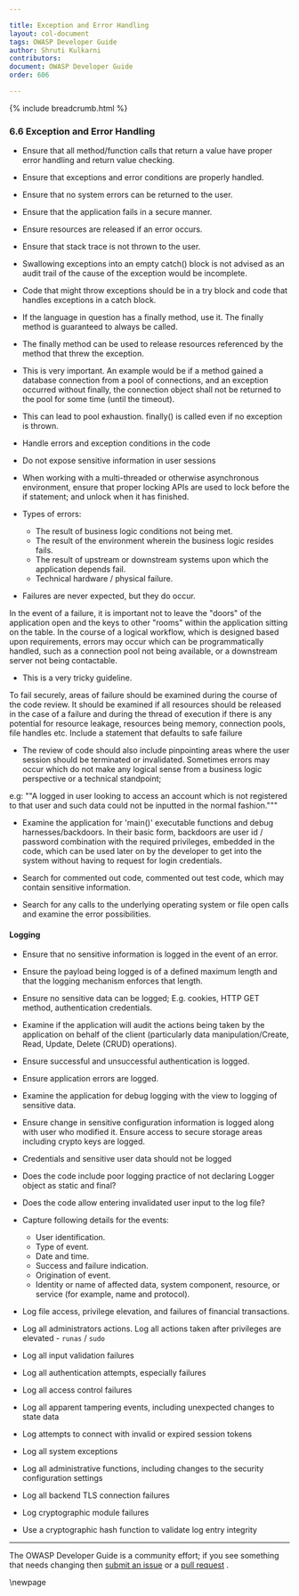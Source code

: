 ```yaml
---

title: Exception and Error Handling
layout: col-document
tags: OWASP Developer Guide
author: Shruti Kulkarni
contributors:
document: OWASP Developer Guide
order: 606

---
```


{% include breadcrumb.html %}

### 6.6 Exception and Error Handling

* Ensure that all method/function calls that return a value have proper error handling and return value checking.
* Ensure that exceptions and error conditions are properly handled.
* Ensure that no system errors can be returned to the user.
* Ensure that the application fails in a secure manner.
* Ensure resources are released if an error occurs.
* Ensure that stack trace is not thrown to the user.
* Swallowing exceptions into an empty catch() block is not advised as an audit trail
    of the cause of the exception would be incomplete.
* Code that might throw exceptions should be in a try block and code that handles exceptions in a catch block.
* If the language in question has a finally method, use it. The finally method is guaranteed to always be called.
* The finally method can be used to release resources referenced by the method that threw the exception.
* This is very important. An example would be if a method gained a database connection from a pool of connections,
    and an exception occurred without finally, the connection object shall not be returned
    to the pool for some time (until the timeout).
* This can lead to pool exhaustion. finally() is called even if no exception is thrown.
* Handle errors and exception conditions in the code
* Do not expose sensitive information in user sessions
* When working with a multi-threaded or otherwise asynchronous environment,
    ensure that proper locking APIs are used to lock before the if statement;
    and unlock when it has finished.

* Types of errors:
  * The result of business logic conditions not being met.
  * The result of the environment wherein the business logic resides fails.
  * The result of upstream or downstream systems upon which the application depends fail.
  * Technical hardware / physical failure.

* Failures are never expected, but they do occur.

In the event of a failure, it is important not to leave the "doors" of the application open
and the keys to other "rooms" within the application sitting on the table.
In the course of a logical workflow, which is designed based upon requirements,
errors may occur which can be programmatically handled,
such as a connection pool not being available, or a downstream server not being contactable.

* This is a very tricky guideline.

To fail securely, areas of failure should be examined during the course of the code review.
It should be examined if all resources should be released in the case of a failure
and during the thread of execution if there is any potential for resource leakage,
resources being memory, connection pools, file handles etc.
Include a statement that defaults to safe failure

* The review of code should also include pinpointing areas where the user session should be terminated or invalidated.
Sometimes errors may occur which do not make any logical sense from a business logic perspective
or a technical standpoint;

e.g: ""A logged in user looking to access an account which is not registered to that user
and such data could not be inputted in the normal fashion."""

* Examine the application for 'main()' executable functions and debug harnesses/backdoors.
In their basic form, backdoors are user id / password combination with the required privileges, embedded in the code,
which can be used later on by the developer to get into the system without having to request for login credentials.

* Search for commented out code, commented out test code, which may contain sensitive information.

* Search for any calls to the underlying operating system or file open calls and examine the error possibilities.

#### Logging

* Ensure that no sensitive information is logged in the event of an error.

* Ensure the payload being logged is of a defined maximum length and that the logging mechanism enforces that length.

* Ensure no sensitive data can be logged; E.g. cookies, HTTP GET method, authentication credentials.

* Examine if the application will audit the actions being taken by the application on behalf of the client
    (particularly data manipulation/Create, Read, Update, Delete (CRUD) operations).

* Ensure successful and unsuccessful authentication is logged.

* Ensure application errors are logged.

* Examine the application for debug logging with the view to logging of sensitive data.

* Ensure change in sensitive configuration information is logged along with user who modified it.
    Ensure access to secure storage areas including crypto keys are logged.

* Credentials and sensitive user data should not be logged

* Does the code include poor logging practice of not declaring Logger object as static and final?

* Does the code allow entering invalidated user input to the log file?

* Capture following details for the events:

  * User identification.
  * Type of event.
  * Date and time.
  * Success and failure indication.
  * Origination of event.
  * Identity or name of affected data, system component, resource, or service (for example, name and protocol).

* Log file access, privilege elevation, and failures of financial transactions.

* Log all administrators actions. Log all actions taken after privileges are elevated - `runas` / `sudo`

* Log all input validation failures

* Log all authentication attempts, especially failures

* Log all access control failures

* Log all apparent tampering events, including unexpected changes to state data

* Log attempts to connect with invalid or expired session tokens

* Log all system exceptions

* Log all administrative functions, including changes to the security configuration settings

* Log all backend TLS connection failures

* Log cryptographic module failures

* Use a cryptographic hash function to validate log entry integrity

----

The OWASP Developer Guide is a community effort; if you see something that needs changing
then [submit an issue][issue0606] or a [pull request][pr] .

[issue0606]: https://github.com/OWASP/www-project-developer-guide/issues/new?labels=enhancement&template=request.md&title=Update:%2006-secure-design/06-exception-error-handling
[pr]: https://github.com/OWASP/www-project-developer-guide/pulls

\newpage
